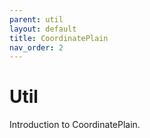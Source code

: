 ```yaml
---
parent: util
layout: default
title: CoordinatePlain
nav_order: 2
---
```


# Util

Introduction to CoordinatePlain.